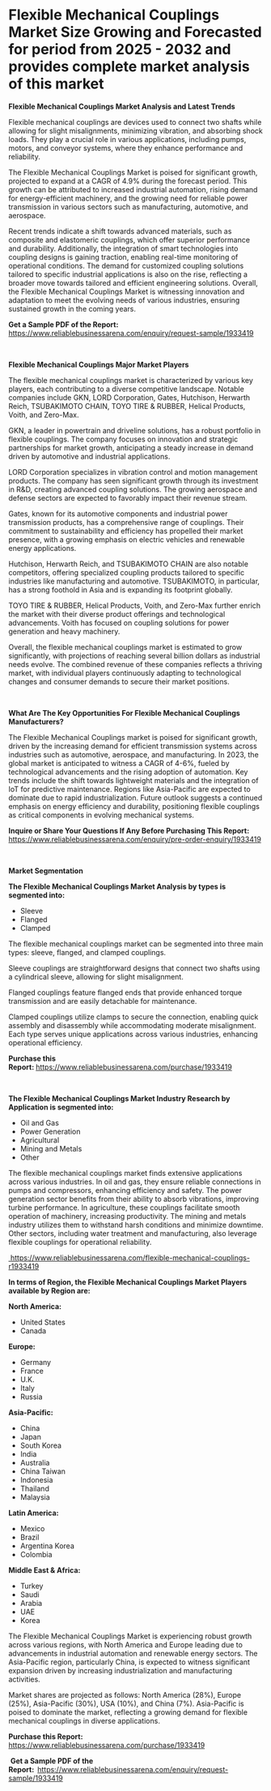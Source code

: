 <p><h1>Flexible Mechanical Couplings Market Size Growing and Forecasted for period from 2025 - 2032 and provides complete market analysis of this market</h1></p><p><strong>Flexible Mechanical Couplings Market Analysis and Latest Trends</strong></p>
<p><p>Flexible mechanical couplings are devices used to connect two shafts while allowing for slight misalignments, minimizing vibration, and absorbing shock loads. They play a crucial role in various applications, including pumps, motors, and conveyor systems, where they enhance performance and reliability.</p><p>The Flexible Mechanical Couplings Market is poised for significant growth, projected to expand at a CAGR of 4.9% during the forecast period. This growth can be attributed to increased industrial automation, rising demand for energy-efficient machinery, and the growing need for reliable power transmission in various sectors such as manufacturing, automotive, and aerospace.</p><p>Recent trends indicate a shift towards advanced materials, such as composite and elastomeric couplings, which offer superior performance and durability. Additionally, the integration of smart technologies into coupling designs is gaining traction, enabling real-time monitoring of operational conditions. The demand for customized coupling solutions tailored to specific industrial applications is also on the rise, reflecting a broader move towards tailored and efficient engineering solutions. Overall, the Flexible Mechanical Couplings Market is witnessing innovation and adaptation to meet the evolving needs of various industries, ensuring sustained growth in the coming years.</p></p>
<p><strong>Get a Sample PDF of the Report:&nbsp;</strong> <a href="https://www.reliablebusinessarena.com/enquiry/request-sample/1933419?utm_campaign=3313&utm_medium=2&utm_source=Github&utm_content=ia&utm_term=16042025&utm_id=flexible-mechanical-couplings">https://www.reliablebusinessarena.com/enquiry/request-sample/1933419</a></p>
<p>&nbsp;</p>
<p><strong>Flexible Mechanical Couplings Major Market Players</strong></p>
<p><p>The flexible mechanical couplings market is characterized by various key players, each contributing to a diverse competitive landscape. Notable companies include GKN, LORD Corporation, Gates, Hutchison, Herwarth Reich, TSUBAKIMOTO CHAIN, TOYO TIRE & RUBBER, Helical Products, Voith, and Zero-Max.</p><p>GKN, a leader in powertrain and driveline solutions, has a robust portfolio in flexible couplings. The company focuses on innovation and strategic partnerships for market growth, anticipating a steady increase in demand driven by automotive and industrial applications.</p><p>LORD Corporation specializes in vibration control and motion management products. The company has seen significant growth through its investment in R&D, creating advanced coupling solutions. The growing aerospace and defense sectors are expected to favorably impact their revenue stream.</p><p>Gates, known for its automotive components and industrial power transmission products, has a comprehensive range of couplings. Their commitment to sustainability and efficiency has propelled their market presence, with a growing emphasis on electric vehicles and renewable energy applications.</p><p>Hutchison, Herwarth Reich, and TSUBAKIMOTO CHAIN are also notable competitors, offering specialized coupling products tailored to specific industries like manufacturing and automotive. TSUBAKIMOTO, in particular, has a strong foothold in Asia and is expanding its footprint globally.</p><p>TOYO TIRE & RUBBER, Helical Products, Voith, and Zero-Max further enrich the market with their diverse product offerings and technological advancements. Voith has focused on coupling solutions for power generation and heavy machinery.</p><p>Overall, the flexible mechanical couplings market is estimated to grow significantly, with projections of reaching several billion dollars as industrial needs evolve. The combined revenue of these companies reflects a thriving market, with individual players continuously adapting to technological changes and consumer demands to secure their market positions.</p></p>
<p>&nbsp;</p>
<p><strong>What Are The Key Opportunities For Flexible Mechanical Couplings Manufacturers?</strong></p>
<p><p>The Flexible Mechanical Couplings market is poised for significant growth, driven by the increasing demand for efficient transmission systems across industries such as automotive, aerospace, and manufacturing. In 2023, the global market is anticipated to witness a CAGR of 4-6%, fueled by technological advancements and the rising adoption of automation. Key trends include the shift towards lightweight materials and the integration of IoT for predictive maintenance. Regions like Asia-Pacific are expected to dominate due to rapid industrialization. Future outlook suggests a continued emphasis on energy efficiency and durability, positioning flexible couplings as critical components in evolving mechanical systems.</p></p>
<p><strong>Inquire or Share Your Questions If Any Before Purchasing This Report:</strong> <a href="https://www.reliablebusinessarena.com/enquiry/pre-order-enquiry/1933419?utm_campaign=3313&utm_medium=2&utm_source=Github&utm_content=ia&utm_term=16042025&utm_id=flexible-mechanical-couplings">https://www.reliablebusinessarena.com/enquiry/pre-order-enquiry/1933419</a></p>
<p>&nbsp;</p>
<p><strong>Market Segmentation</strong></p>
<p><strong>The Flexible Mechanical Couplings Market Analysis by types is segmented into:</strong></p>
<p><ul><li>Sleeve</li><li>Flanged</li><li>Clamped</li></ul></p>
<p><p>The flexible mechanical couplings market can be segmented into three main types: sleeve, flanged, and clamped couplings. </p><p>Sleeve couplings are straightforward designs that connect two shafts using a cylindrical sleeve, allowing for slight misalignment. </p><p>Flanged couplings feature flanged ends that provide enhanced torque transmission and are easily detachable for maintenance. </p><p>Clamped couplings utilize clamps to secure the connection, enabling quick assembly and disassembly while accommodating moderate misalignment. Each type serves unique applications across various industries, enhancing operational efficiency.</p></p>
<p><strong>Purchase this Report:&nbsp;</strong><a href="https://www.reliablebusinessarena.com/purchase/1933419?utm_campaign=3313&utm_medium=2&utm_source=Github&utm_content=ia&utm_term=16042025&utm_id=flexible-mechanical-couplings">https://www.reliablebusinessarena.com/purchase/1933419</a></p>
<p>&nbsp;</p>
<p><strong>The Flexible Mechanical Couplings Market Industry Research by Application is segmented into:</strong></p>
<p><ul><li>Oil and Gas</li><li>Power Generation</li><li>Agricultural</li><li>Mining and Metals</li><li>Other</li></ul></p>
<p><p>The flexible mechanical couplings market finds extensive applications across various industries. In oil and gas, they ensure reliable connections in pumps and compressors, enhancing efficiency and safety. The power generation sector benefits from their ability to absorb vibrations, improving turbine performance. In agriculture, these couplings facilitate smooth operation of machinery, increasing productivity. The mining and metals industry utilizes them to withstand harsh conditions and minimize downtime. Other sectors, including water treatment and manufacturing, also leverage flexible couplings for operational reliability.</p></p>
<p><a href="https://www.reliablebusinessarena.com/flexible-mechanical-couplings-r1933419?utm_campaign=3313&utm_medium=2&utm_source=Github&utm_content=ia&utm_term=16042025&utm_id=flexible-mechanical-couplings">&nbsp;https://www.reliablebusinessarena.com/flexible-mechanical-couplings-r1933419</a></p>
<p><strong>In terms of Region, the Flexible Mechanical Couplings Market Players available by Region are:</strong></p>
<p>
    <p> <strong> North America: </strong>
        <ul>
            <li>United States</li>
            <li>Canada</li>
        </ul>
        </p> 
    <p> <strong> Europe: </strong>
        <ul>
            <li>Germany</li>
            <li>France</li>
            <li>U.K.</li>
            <li>Italy</li>
            <li>Russia</li>
        </ul>
        </p> 
    <p> <strong> Asia-Pacific: </strong>
        <ul>
            <li>China</li>
            <li>Japan</li>
            <li>South Korea</li>
            <li>India</li>
            <li>Australia</li>
            <li>China Taiwan</li>
            <li>Indonesia</li>
            <li>Thailand</li>
            <li>Malaysia</li>
        </ul>
        </p> 
    <p> <strong> Latin America: </strong>
        <ul>
            <li>Mexico</li>
            <li>Brazil</li>
            <li>Argentina Korea</li>
            <li>Colombia</li>
        </ul>
        </p> 
    <p> <strong> Middle East & Africa: </strong>
        <ul>
            <li>Turkey</li>
            <li>Saudi</li>
            <li>Arabia</li>
            <li>UAE</li>
            <li>Korea</li>
        </ul>
    </p>
    </p>
<p><p>The Flexible Mechanical Couplings Market is experiencing robust growth across various regions, with North America and Europe leading due to advancements in industrial automation and renewable energy sectors. The Asia-Pacific region, particularly China, is expected to witness significant expansion driven by increasing industrialization and manufacturing activities. </p><p>Market shares are projected as follows: North America (28%), Europe (25%), Asia-Pacific (30%), USA (10%), and China (7%). Asia-Pacific is poised to dominate the market, reflecting a growing demand for flexible mechanical couplings in diverse applications.</p></p>
<p><strong>Purchase this Report: </strong><a href="https://www.reliablebusinessarena.com/purchase/1933419?utm_campaign=3313&utm_medium=2&utm_source=Github&utm_content=ia&utm_term=16042025&utm_id=flexible-mechanical-couplings">https://www.reliablebusinessarena.com/purchase/1933419</a></p>
<p>&nbsp;<strong>Get a Sample PDF of the Report:&nbsp;&nbsp;</strong><a href="https://www.reliablebusinessarena.com/enquiry/request-sample/1933419?utm_campaign=3313&utm_medium=2&utm_source=Github&utm_content=ia&utm_term=16042025&utm_id=flexible-mechanical-couplings">https://www.reliablebusinessarena.com/enquiry/request-sample/1933419</a></p>
<p><strong></strong></p>
<p><p></p><p></p><p></p></p>